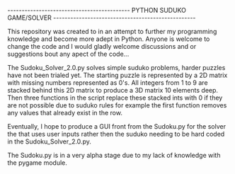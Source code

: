 ------------------------------------------- PYTHON SUDUKO GAME/SOLVER --------------------------------------------------

 This repository was created to in an attempt to further my programming knowledge and become more adept in Python.
 Anyone is welcome to change the code and I would gladly welcome discussions and or suggestions bout any apect of the
 code...

 The Sudoku_Solver_2.0.py solves simple suduko problems, harder puzzles have not been trialed yet. The starting puzzle is
 represented by a 2D matrix with missing numbers represented as 0's. All integers from 1 to 9 are stacked behind this 2D
 matrix to produce a 3D matrix 10 elements deep. Then three functions in the script replace these stacked ints with 0 if
 they are not possible due to suduko rules for example the first function removes any values that already exist in the
 row.

 Eventually, I hope to produce a GUI front from the Sudoku.py for the solver the that uses user inputs rather then the suduko
 needing to be hard coded in the Sudoku_Solver_2.0.py.

 The Sudoku.py is in a very alpha stage due to my lack of knowledge with the pygame module.
